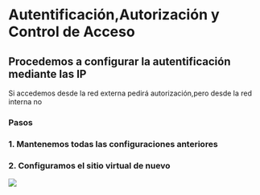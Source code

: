 # Autentificación,Autorización y Control de Acceso
## Procedemos a configurar la autentificación mediante las IP
Si accedemos desde la red externa pedirá autorización,pero desde la red interna no

### Pasos

### 1. Mantenemos todas las configuraciones anteriores

### 2. Configuramos el sitio virtual de nuevo

![](https://github.com/jesusromero92/NGINX/blob/main/Fotos/8.1.png)
